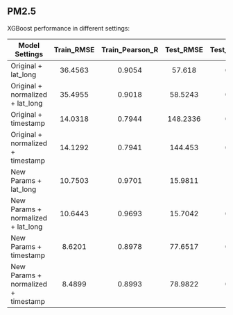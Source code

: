 ## PM2.5

XGBoost performance in different settings:

| Model Settings | Train_RMSE | Train_Pearson_R  | Test_RMSE | Test_Pearson_R |
| ------------- |:-------------:| :-----: | :-----: | :-----:|
| Original + lat_long | 36.4563 | 0.9054 | 57.618 | 0.8419 |
| Original + normalized + lat_long | 35.4955 | 0.9018 | 58.5243 | 0.8426 |
| Original  + timestamp | 14.0318 | 0.7944 | 148.2336 | 0.0139 |
| Original + normalized + timestamp | 14.1292 | 0.7941 | 144.453 | 0.0596 |
| New Params + lat_long | 10.7503 | 0.9701 | 15.9811 | 0.943 |
| New Params + normalized + lat_long | 10.6443 | 0.9693 | 15.7042 | 0.9404 |
| New Params + timestamp | 8.6201 | 0.8978 | 77.6517 | 0.7746 |
| New Params + normalized + timestamp | 8.4899 | 0.8993 | 78.9822 | 0.7498 |